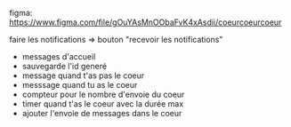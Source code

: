 figma: https://www.figma.com/file/gOuYAsMnOObaFvK4xAsdii/coeurcoeurcoeur

faire les notifications
=> bouton "recevoir les notifications"

* messages d'accueil
* sauvegarde l'id generé
* message quand t'as pas le coeur
* messsage quand tu as le coeur
* compteur pour le nombre d'envoie du coeur
* timer quand t'as le coeur avec la durée max
* ajouter l'envoie de messages dans le coeur 
